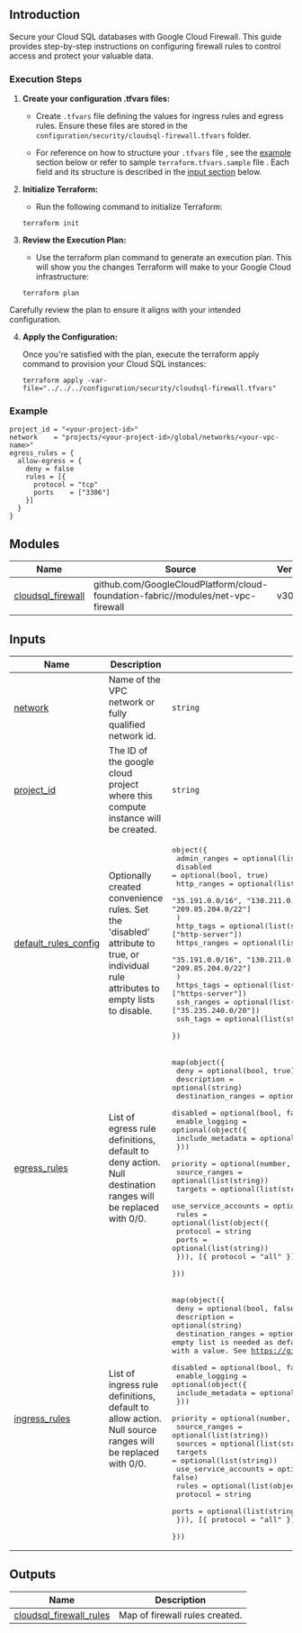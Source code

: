 ## Introduction

Secure your Cloud SQL databases with Google Cloud Firewall. This guide provides step-by-step instructions on configuring firewall rules to control access and protect your valuable data.

### Execution Steps

1. **Create your configuration .tfvars files:**

    * Create `.tfvars` file defining the values for ingress rules and egress rules. Ensure these files are stored in the `configuration/security/cloudsql-firewall.tfvars` folder.

    * For reference on how to structure your `.tfvars` file , see the [example](#example) section below or refer to sample `terraform.tfvars.sample` file . Each field and its structure is described in the [input section](#inputs) below.


2. **Initialize Terraform:**

    * Run the following command to initialize Terraform:

    ```
    terraform init
    ```
3. **Review the Execution Plan:**

    * Use the terraform plan command to generate an execution plan. This will show you the changes Terraform will make to your Google Cloud infrastructure:

    ```
    terraform plan
    ```

Carefully review the plan to ensure it aligns with your intended configuration.

4. **Apply the Configuration:**

    Once you're satisfied with the plan, execute the terraform apply command to provision your Cloud SQL instances:

    ```
    terraform apply -var-file="../../../configuration/security/cloudsql-firewall.tfvars"
    ```

### Example

```
project_id = "<your-project-id>"
network    = "projects/<your-project-id>/global/networks/<your-vpc-name>"
egress_rules = {
  allow-egress = {
    deny = false
    rules = [{
      protocol = "tcp"
      ports    = ["3306"]
    }]
  }
}
```

<!-- BEGIN_TF_DOCS -->

## Modules

| Name | Source | Version |
|------|--------|---------|
| <a name="module_cloudsql_firewall"></a> [cloudsql\_firewall](#module\_cloudsql\_firewall) | github.com/GoogleCloudPlatform/cloud-foundation-fabric//modules/net-vpc-firewall | v30.0.0 |

## Inputs

| Name | Description | Type | Default | Required |
|------|-------------|------|---------|:--------:|
| <a name="input_network"></a> [network](#input\_network) | Name of the VPC network or fully qualified network id. | `string` | n/a | yes |
| <a name="input_project_id"></a> [project\_id](#input\_project\_id) | The ID of the google cloud project where this compute instance will be created. | `string` | n/a | yes |
| <a name="input_default_rules_config"></a> [default\_rules\_config](#input\_default\_rules\_config) | Optionally created convenience rules. Set the 'disabled' attribute to true, or individual rule attributes to empty lists to disable. | <pre>object({<br>    admin_ranges = optional(list(string))<br>    disabled     = optional(bool, true)<br>    http_ranges = optional(list(string), [<br>      "35.191.0.0/16", "130.211.0.0/22", "209.85.152.0/22", "209.85.204.0/22"]<br>    )<br>    http_tags = optional(list(string), ["http-server"])<br>    https_ranges = optional(list(string), [<br>      "35.191.0.0/16", "130.211.0.0/22", "209.85.152.0/22", "209.85.204.0/22"]<br>    )<br>    https_tags = optional(list(string), ["https-server"])<br>    ssh_ranges = optional(list(string), ["35.235.240.0/20"])<br>    ssh_tags   = optional(list(string), ["ssh"])<br>  })</pre> | <pre>{<br>  "disabled": true<br>}</pre> | no |
| <a name="input_egress_rules"></a> [egress\_rules](#input\_egress\_rules) | List of egress rule definitions, default to deny action. Null destination ranges will be replaced with 0/0. | <pre>map(object({<br>    deny               = optional(bool, true)<br>    description        = optional(string)<br>    destination_ranges = optional(list(string))<br>    disabled           = optional(bool, false)<br>    enable_logging = optional(object({<br>      include_metadata = optional(bool)<br>    }))<br>    priority             = optional(number, 1000)<br>    source_ranges        = optional(list(string))<br>    targets              = optional(list(string))<br>    use_service_accounts = optional(bool, false)<br>    rules = optional(list(object({<br>      protocol = string<br>      ports    = optional(list(string))<br>    })), [{ protocol = "all" }])<br>  }))</pre> | `{}` | no |
| <a name="input_ingress_rules"></a> [ingress\_rules](#input\_ingress\_rules) | List of ingress rule definitions, default to allow action. Null source ranges will be replaced with 0/0. | <pre>map(object({<br>    deny               = optional(bool, false)<br>    description        = optional(string)<br>    destination_ranges = optional(list(string), []) # empty list is needed as default to allow deletion after initial creation with a value. See https://github.com/hashicorp/terraform-provider-google/issues/14270<br>    disabled           = optional(bool, false)<br>    enable_logging = optional(object({<br>      include_metadata = optional(bool)<br>    }))<br>    priority             = optional(number, 1000)<br>    source_ranges        = optional(list(string))<br>    sources              = optional(list(string))<br>    targets              = optional(list(string))<br>    use_service_accounts = optional(bool, false)<br>    rules = optional(list(object({<br>      protocol = string<br>      ports    = optional(list(string))<br>    })), [{ protocol = "all" }])<br>  }))</pre> | `{}` | no |

## Outputs

| Name | Description |
|------|-------------|
| <a name="output_cloudsql_firewall_rules"></a> [cloudsql\_firewall\_rules](#output\_cloudsql\_firewall\_rules) | Map of firewall rules created. |
<!-- END_TF_DOCS -->
